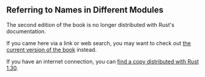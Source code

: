 ## Referring to Names in Different Modules

The second edition of the book is no longer distributed with Rust's documentation.

If you came here via a link or web search, you may want to check out [the current
version of the book](../ch07-02-defining-modules-to-control-scope-and-privacy.html#the-use-keyword-to-bring-paths-into-a-scope.html) instead.

If you have an internet connection, you can [find a copy distributed with
Rust
1.30](https://doc.rust-lang.org/1.30.0/book/second-edition/ch07-03-importing-names-with-use.html).